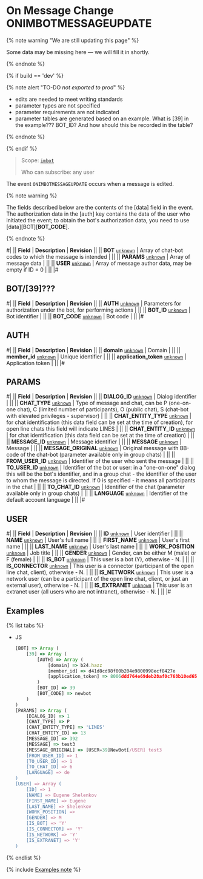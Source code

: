 # On Message Change ONIMBOTMESSAGEUPDATE

{% note warning "We are still updating this page" %}

Some data may be missing here — we will fill it in shortly.

{% endnote %}

{% if build == 'dev' %}

{% note alert "TO-DO _not exported to prod_" %}

- edits are needed to meet writing standards
- parameter types are not specified
- parameter requirements are not indicated
- parameter tables are generated based on an example. What is [39] in the example??? BOT_ID? And how should this be recorded in the table?

{% endnote %}

{% endif %}

> Scope: [`imbot`](../../../scopes/permissions.md)
>
> Who can subscribe: any user

The event `ONIMBOTMESSAGEUPDATE` occurs when a message is edited.

{% note warning %}

The fields described below are the contents of the [data] field in the event. The authorization data in the [auth] key contains the data of the user who initiated the event; to obtain the bot's authorization data, you need to use [data][BOT][__BOT_CODE__].

{% endnote %}

#|
|| **Field** | **Description** | **Revision** ||
|| **BOT** 
[`unknown`](../../../data-types.md) | Array of chat-bot codes to which the message is intended | ||
|| **PARAMS** 
[`unknown`](../../../data-types.md) | Array of message data | ||
|| **USER** 
[`unknown`](../../../data-types.md) | Array of message author data, may be empty if ID = 0 | ||
|#

## BOT/[39]???

#|
|| **Field** | **Description** | **Revision** ||
|| **AUTH** 
[`unknown`](../../../data-types.md) | Parameters for authorization under the bot, for performing actions | ||
|| **BOT_ID** 
[`unknown`](../../../data-types.md) | Bot identifier | ||
|| **BOT_CODE** 
[`unknown`](../../../data-types.md) | Bot code | ||
|#

## AUTH

#|
|| **Field** | **Description** | **Revision** ||
|| **domain** 
[`unknown`](../../../data-types.md) | Domain | ||
|| **member_id** 
[`unknown`](../../../data-types.md) | Unique identifier | ||
|| **application_token** 
[`unknown`](../../../data-types.md) | Application token | ||
|#

## PARAMS

#|
|| **Field** | **Description** | **Revision** ||
|| **DIALOG_ID** 
[`unknown`](../../../data-types.md) | Dialog identifier | ||
|| **CHAT_TYPE** 
[`unknown`](../../../data-types.md) | Type of message and chat, can be P (one-on-one chat), C (limited number of participants), O (public chat), S (chat-bot with elevated privileges - supervisor) | ||
|| **CHAT_ENTITY_TYPE** 
[`unknown`](../../../data-types.md) | for chat identification (this data field can be set at the time of creation), for open line chats this field will indicate LINES | ||
|| **CHAT_ENTITY_ID** 
[`unknown`](../../../data-types.md) | for chat identification (this data field can be set at the time of creation) | ||
|| **MESSAGE_ID** 
[`unknown`](../../../data-types.md) | Message identifier | ||
|| **MESSAGE** 
[`unknown`](../../../data-types.md) | Message | ||
|| **MESSAGE_ORIGINAL** 
[`unknown`](../../../data-types.md) | Original message with BB-code of the chat-bot (parameter available only in group chats) | ||
|| **FROM_USER_ID** 
[`unknown`](../../../data-types.md) | Identifier of the user who sent the message | ||
|| **TO_USER_ID** 
[`unknown`](../../../data-types.md) | Identifier of the bot or user: in a "one-on-one" dialog this will be the bot's identifier, and in a group chat - the identifier of the user to whom the message is directed. If 0 is specified - it means all participants in the chat | ||
|| **TO_CHAT_ID** 
[`unknown`](../../../data-types.md) | Identifier of the chat (parameter available only in group chats) | ||
|| **LANGUAGE** 
[`unknown`](../../../data-types.md) | Identifier of the default account language | ||
|#

## USER

#|
|| **Field** | **Description** | **Revision** ||
|| **ID** 
[`unknown`](../../../data-types.md) | User identifier | ||
|| **NAME** 
[`unknown`](../../../data-types.md) | User's full name | ||
|| **FIRST_NAME** 
[`unknown`](../../../data-types.md) | User's first name | ||
|| **LAST_NAME** 
[`unknown`](../../../data-types.md) | User's last name | ||
|| **WORK_POSITION** 
[`unknown`](../../../data-types.md) | Job title | ||
|| **GENDER** 
[`unknown`](../../../data-types.md) | Gender, can be either M (male) or F (female) | ||
|| **IS_BOT** 
[`unknown`](../../../data-types.md) | This user is a bot (Y), otherwise - N. | ||
|| **IS_CONNECTOR** 
[`unknown`](../../../data-types.md) | This user is a connector (participant of the open line chat, client), otherwise - N. | ||
|| **IS_NETWORK** 
[`unknown`](../../../data-types.md) | This user is a network user (can be a participant of the open line chat, client, or just an external user), otherwise - N. | ||
|| **IS_EXTRANET** 
[`unknown`](../../../data-types.md) | This user is an extranet user (all users who are not intranet), otherwise - N. | ||
|#

## Examples

{% list tabs %}

- JS

    ```js
    [BOT] => Array (
        [39] => Array (
            [AUTH] => Array (
                [domain] => b24.hazz
                [member_id] => d41d8cd98f00b204e9800998ecf8427e
                [application_token] => 8006ddd764e69deb28af0c768b10ed65
            )
            [BOT_ID] => 39    
            [BOT_CODE] => newbot
        )
    )
    [PARAMS] => Array (
        [DIALOG_ID] => 1    
        [CHAT_TYPE] => P    
        [CHAT_ENTITY_TYPE] => 'LINES'    
        [CHAT_ENTITY_ID] => 13    
        [MESSAGE_ID] => 392
        [MESSAGE] => test3
        [MESSAGE_ORIGINAL] => [USER=39]NewBot[/USER] test3
        [FROM_USER_ID] => 1
        [TO_USER_ID] => 1
        [TO_CHAT_ID] => 6
        [LANGUAGE] => de    
    )
    [USER] => Array (
        [ID] => 1
        [NAME] => Eugene Shelenkov
        [FIRST_NAME] => Eugene
        [LAST_NAME] => Shelenkov
        [WORK_POSITION] =>
        [GENDER] => M
        [IS_BOT] => 'Y'
        [IS_CONNECTOR] => 'Y'
        [IS_NETWORK] => 'Y'
        [IS_EXTRANET] => 'Y'
    )
    ```

{% endlist %}

{% include [Examples note](../../../../_includes/examples.md) %}